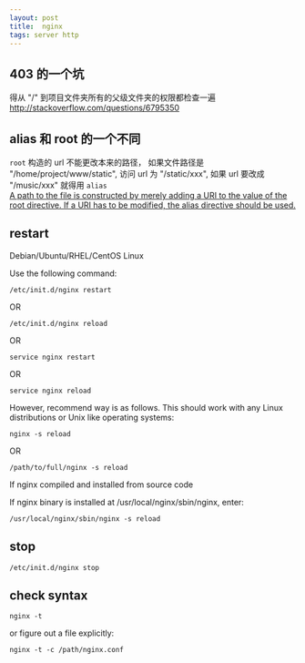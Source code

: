```yaml
---
layout: post
title:  nginx
tags: server http
---
```


## 403 的一个坑
得从 "/" 到项目文件夹所有的父级文件夹的权限都检查一遍
http://stackoverflow.com/questions/6795350

## alias 和 root 的一个不同
`root` 构造的 url 不能更改本来的路径， 如果文件路径是 "/home/project/www/static", 访问 url 为 "/static/xxx", 如果 url 要改成 "/music/xxx" 就得用 `alias`  
[A path to the file is constructed by merely adding a URI to the value of the root directive. If a URI has to be modified, the alias directive should be used.](http://nginx.org/en/docs/http/ngx_http_core_module.html#root)


## restart

Debian/Ubuntu/RHEL/CentOS Linux

Use the following command:

    /etc/init.d/nginx restart

OR

    /etc/init.d/nginx reload

OR

    service nginx restart

OR

    service nginx reload

However, recommend way is as follows. This should work with any Linux distributions or Unix like operating systems:

    nginx -s reload

OR

    /path/to/full/nginx -s reload

If nginx compiled and installed from source code

If nginx binary is installed at /usr/local/nginx/sbin/nginx, enter:

    /usr/local/nginx/sbin/nginx -s reload

## stop

    /etc/init.d/nginx stop
    
## check syntax

    nginx -t

or figure out a file explicitly:  

    nginx -t -c /path/nginx.conf
